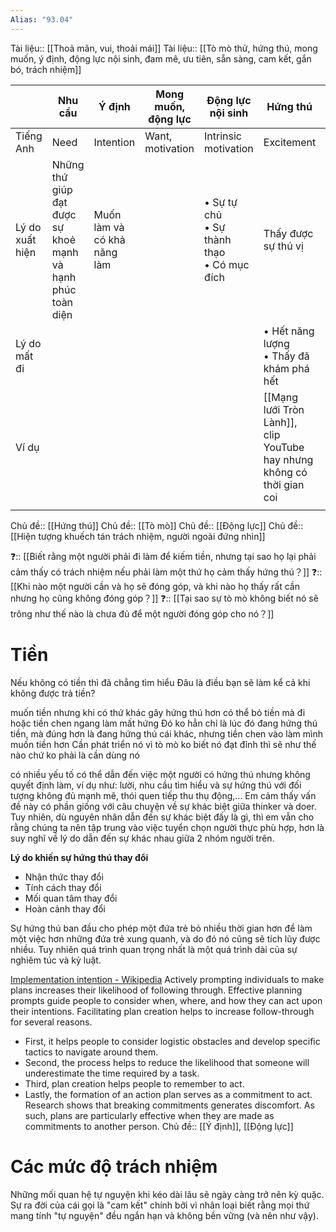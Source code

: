 ```yaml
---
Alias: "93.04"
---
```

Tài liệu:: [[Thoả mãn, vui, thoải mái]]
Tài liệu:: [[Tò mò thử, hứng thú, mong muốn, ý định, động lực nội sinh, đam mê, ưu tiên, sẵn sàng, cam kết, gắn bó, trách nhiệm]]

|                 | Nhu cầu                                                     | Ý định                      | Mong muốn, động lực | Động lực nội sinh                               | Hứng thú                                                               | Đam mê                                                                           | Ưu tiên                          | Sẵn sàng          | Cam kết    | Gắn bó     | Trách nhiệm    |
| --------------- | ----------------------------------------------------------- | --------------------------- | ------------------- | ----------------------------------------------- | ---------------------------------------------------------------------- | -------------------------------------------------------------------------------- | -------------------------------- | ----------------- | ---------- | ---------- | -------------- |
| Tiếng Anh       | Need                                                        | Intention                   | Want, motivation    | Intrinsic motivation                            | Excitement                                                             | Passion                                                                          | Priority                         | Readiness         | Commitment | Attachment | Responsibility |
| Lý do xuất hiện | Những thứ giúp đạt được sự khoẻ mạnh và hạnh phúc toàn diện | Muốn làm và có khả năng làm |                     | • Sự tự chủ<br>• Sự thành thạo<br>• Có mục đích | Thấy được sự thú vị                                                    | Sinh ra với sự nhạy cảm và được thưởng nhiều hơn khi làm nó hơn nhiều người khác | Giúp giải quyết nhu cầu lớn nhất | Có thời gian rảnh |            |            |                |
| Lý do mất đi    |                                                             |                             |                     |                                                 | • Hết năng lượng<br>• Thấy đã khám phá hết                             |                                                                                  |                                  |                   |            |            |                |
| Ví dụ           |                                                             |                             |                     |                                                 | [[Mạng lưới Tròn Lành]], clip YouTube hay nhưng không có thời gian coi |                                                                                  |                                  |                   |            |            |                |
|                 |                                                             |                             |                     |                                                 |                                                                        |                                                                                  |                                  |                   |            |            |                |

Chủ đề:: [[Hứng thú]]
Chủ đề:: [[Tò mò]]
Chủ đề:: [[Động lực]]
Chủ đề:: [[Hiện tượng khuếch tán trách nhiệm, người ngoài đứng nhìn]]

❓:: [[Biết rằng một người phải đi làm để kiếm tiền, nhưng tại sao họ lại phải cảm thấy có trách nhiệm nếu phải làm một thứ họ cảm thấy hứng thú？]]
❓:: [[Khi nào một người cần và họ sẽ đóng góp, và khi nào họ thấy rất cần nhưng họ cũng không đóng góp？]]
❓:: [[Tại sao sự tò mò không biết nó sẽ trông như thế nào là chưa đủ để một người đóng góp cho nó？]]

# Tiền
Nếu không có tiền thì đã chẳng tìm hiểu
Đâu là điều bạn sẽ làm kể cả khi không được trả tiền? 



muốn tiền nhưng khi có thứ khác gây hứng thú hơn có thể bỏ tiền mà đi
hoặc tiền chen ngang làm mất hứng
Đó ko hẳn chỉ là lúc đó đang hứng thú tiền, mà đúng hơn là đang hứng thú cái khác, nhưng tiền chen vào làm mình muốn tiền hơn
Cần phát triển nó vì tò mò ko biết nó đạt đỉnh thì sẽ như thế nào chứ ko phải là cần dùng nó

có nhiều yếu tố có thể dẫn đến việc một người có hứng thú nhưng không quyết định làm, ví dụ như: lười, nhu cầu tìm hiểu và sự hứng thú với đối tượng không đủ mạnh mẽ, thói quen tiếp thu thụ động,... Em cảm thấy vấn đề này có phần giống với câu chuyện về sự khác biệt giữa thinker và doer. Tuy nhiên, dù nguyên nhân dẫn đến sự khác biệt đấy là gì, thì em vẫn cho rằng chúng ta nên tập trung vào việc tuyển chọn người thực phù hợp, hơn là suy nghĩ về lý do dẫn đến sự khác nhau giữa 2 nhóm người trên.

**Lý do khiến sự hứng thú thay đổi**

- Nhận thức thay đổi
- Tính cách thay đổi
- Mối quan tâm thay đổi
- Hoàn cảnh thay đổi


Sự hứng thú ban đầu cho phép một đứa trẻ bỏ nhiều thời gian hơn để làm một việc hơn những đứa trẻ xung quanh, và do đó nó cũng sẽ tích lũy được nhiều. Tuy nhiên quá trình quan trọng nhất là một quá trình dài của sự nghiêm túc và kỷ luật.

[Implementation intention - Wikipedia](https://en.wikipedia.org/wiki/Implementation_intention)
Actively prompting individuals to make plans increases their likelihood of following through. Effective planning prompts guide people to consider when, where, and how they can act upon their intentions. Facilitating plan creation helps to increase follow-through for several reasons. 
- First, it helps people to consider logistic obstacles and develop specific tactics to navigate around them.
- Second, the process helps to reduce the likelihood that someone will underestimate the time required by a task.
- Third, plan creation helps people to remember to act.
- Lastly, the formation of an action plan serves as a commitment to act. Research shows that breaking commitments generates discomfort. As such, plans are particularly effective when they are made as commitments to another person.
Chủ đề:: [[Ý định]], [[Động lực]]

# Các mức độ trách nhiệm
Những mối quan hệ tự nguyện khi kéo dài lâu sẽ ngày càng trở nên kỳ quặc. Sự ra đời của cái gọi là "cam kết" chính bởi vì nhân loại biết rằng mọi thứ mang tính "tự nguyện" đều ngắn hạn và không bền vững (và nên như vậy).

